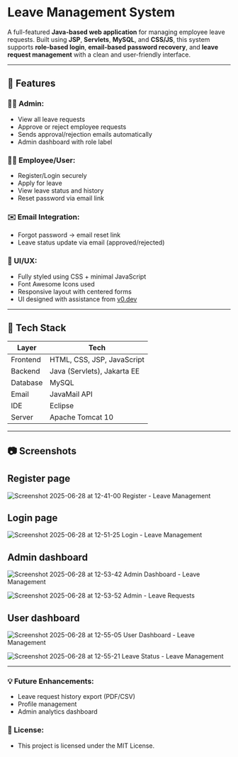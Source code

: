 #  Leave Management System

A full-featured **Java-based web application** for managing employee leave requests. Built using **JSP**, **Servlets**, **MySQL**, and **CSS/JS**, this system supports **role-based login**, **email-based password recovery**, and **leave request management** with a clean and user-friendly interface.

---

## 🚀 Features

### 👨‍💼 Admin:
- View all leave requests
- Approve or reject employee requests
- Sends approval/rejection emails automatically
- Admin dashboard with role label

### 👨‍🔧 Employee/User:
- Register/Login securely
- Apply for leave
- View leave status and history
- Reset password via email link

### ✉️ Email Integration:
- Forgot password → email reset link
- Leave status update via email (approved/rejected)

### 🎨 UI/UX:
- Fully styled using CSS + minimal JavaScript
- Font Awesome Icons used
- Responsive layout with centered forms
- UI designed with assistance from [v0.dev](https://v0.dev)

---

## 🧩 Tech Stack

| Layer     | Tech                            |
|-----------|---------------------------------|
| Frontend  | HTML, CSS, JSP, JavaScript      |
| Backend   | Java (Servlets), Jakarta EE     |
| Database  | MySQL                           |
| Email     | JavaMail API                    |
| IDE       | Eclipse                         |
| Server    | Apache Tomcat 10                |

---

## 📷 Screenshots

## Register page
![Screenshot 2025-06-28 at 12-41-00 Register - Leave Management](https://github.com/user-attachments/assets/5799e306-d848-468c-ba54-c54c7a757f6d)

## Login page
![Screenshot 2025-06-28 at 12-51-25 Login - Leave Management](https://github.com/user-attachments/assets/3817bf29-e97e-40fd-9abd-b576aebf6d51)

## Admin dashboard
![Screenshot 2025-06-28 at 12-53-42 Admin Dashboard - Leave Management](https://github.com/user-attachments/assets/0bc0aa01-5465-4220-b6e7-7f74fa0154be)


![Screenshot 2025-06-28 at 12-53-52 Admin - Leave Requests](https://github.com/user-attachments/assets/17f672e4-eca2-4d1e-b455-7f5e38924220)

## User dashboard
![Screenshot 2025-06-28 at 12-55-05 User Dashboard - Leave Management](https://github.com/user-attachments/assets/35515f32-864f-4ee3-b890-56af4c2cfc92)


![Screenshot 2025-06-28 at 12-55-21 Leave Status - Leave Management](https://github.com/user-attachments/assets/7c815013-fd07-44ef-8e14-17fe495dfc7b)

---

### 💡 Future Enhancements:
- Leave request history export (PDF/CSV)
- Profile management
- Admin analytics dashboard


### 📄 License:
- This project is licensed under the MIT License.
